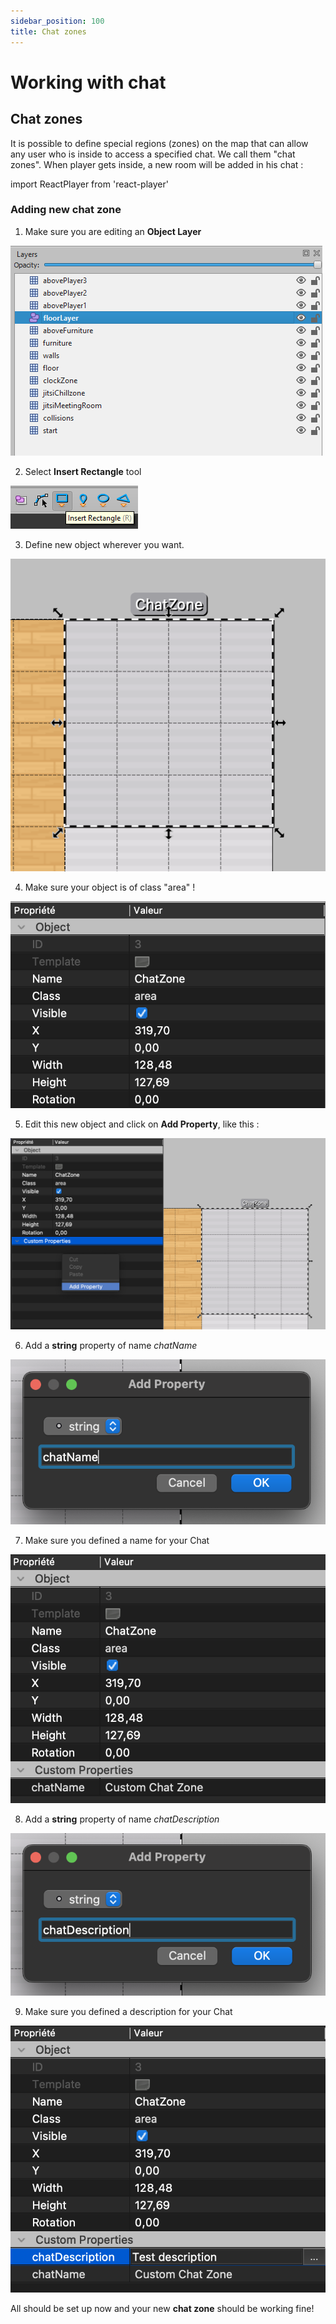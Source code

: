 ```yaml
---
sidebar_position: 100
title: Chat zones
---
```


# Working with chat

## Chat zones

It is possible to define special regions (zones) on the map that can allow any user who is inside to access a specified chat. We call them "chat zones". When player gets inside, a new room will be added in his chat :

import ReactPlayer from 'react-player'

<ReactPlayer width="100%" loop={true} playing controls url='/docs/map-building/images/chat/zones/0_chat_zones.mp4' />

### Adding new **chat zone**

1. Make sure you are editing an **Object Layer**

![Object Layer](../images/camera/1_object_layer.png)

2. Select **Insert Rectangle** tool

![Rectangle Zone](../images/camera/2_rectangle_zone.png)

3. Define new object wherever you want.

![Define new zone](../images/chat/zones/3_define_new_zone.png)

4. Make sure your object is of class "area" !

![Define new zone](../images/chat/zones/4_add_zone_type.png)

5. Edit this new object and click on **Add Property**, like this :

![Define new zone](../images/chat/zones/5_click_add_property.png)

6. Add a **string** property of name _chatName_

![Define new zone](../images/chat/zones/6_add_chatName_prop.png)

7. Make sure you defined a name for your Chat

![Define new zone](../images/chat/zones/7_make_sure_prop_defined.png)

8. Add a **string** property of name _chatDescription_

![Define new zone](../images/chat/zones/8_add_chatDescription_prop.png)

9. Make sure you defined a description for your Chat

![Define new zone](../images/chat/zones/9_make_sure_prop_defined.png)

All should be set up now and your new **chat zone** should be working fine!
